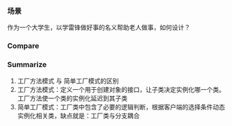 ### 场景
作为一个大学生，以学雷锋做好事的名义帮助老人做事，如何设计？

### Compare


### Summarize
1. 工厂方法模式 与 简单工厂模式的区别
2. 工厂方法模式：定义一个用于创建对象的接口，让子类决定实例化哪一个类。工厂方法使一个类的实例化延迟到其子类
3. 简单工厂模式：工厂类中包含了必要的逻辑判断，根据客户端的选择条件动态实例化相关类，缺点就是：工厂类与分支耦合